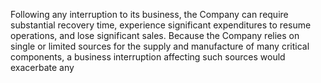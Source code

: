Following  any  interruption  to  its  business,  the  Company  can  require  substantial  recovery  time,  experience  significant
expenditures to resume operations, and lose significant sales. Because the Company relies on single or limited sources for the
supply  and  manufacture  of  many  critical  components,  a  business  interruption  affecting  such  sources  would  exacerbate  any
